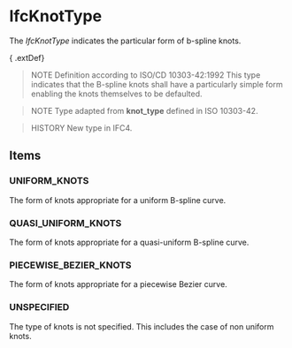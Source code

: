 # IfcKnotType

The _IfcKnotType_ indicates the particular form of b-spline knots.

{ .extDef}
> NOTE Definition according to ISO/CD 10303-42:1992
> This type indicates that the B-spline knots shall have a particularly simple form enabling the knots themselves to be defaulted.

> NOTE Type adapted from **knot_type** defined in ISO 10303-42.

> HISTORY New type in IFC4.

## Items

### UNIFORM_KNOTS
The form of knots appropriate for a uniform B-spline curve.

### QUASI_UNIFORM_KNOTS
The form of knots appropriate for a quasi-uniform B-spline curve.

### PIECEWISE_BEZIER_KNOTS
The form of knots appropriate for a piecewise Bezier curve.

### UNSPECIFIED
The type of knots is not specified. This includes the case of non uniform knots.
